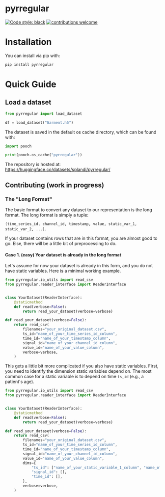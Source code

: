 # pyrregular
[![Code style: black](https://img.shields.io/badge/code%20style-black-000000.svg)](https://github.com/psf/black)
[![contributions welcome](https://img.shields.io/badge/contributions-welcome-brightgreen.svg?style=flat)](https://github.com/dwyl/esta/issues)

# Installation

You can install via pip with:

```bash
pip install pyrregular
```

# Quick Guide
## Load a dataset

```python
from pyrregular import load_dataset

df = load_dataset("Garment.h5")
```

The dataset is saved in the default os cache directory, which can be found with:

```python
import pooch

print(pooch.os_cache("pyrregular"))
```

The repository is hosted at: https://huggingface.co/datasets/splandi/pyrregular/

## Contributing (work in progress)
### The "Long Format"
The basic format to convert any dataset to our representation is the long format.
The long format is simply a tuple:

```(time_series_id, channel_id, timestamp, value, static_var_1, static_var_2, ...)```.

If your dataset contains rows that are in this format, you are almost good to go. Else, there will be a little bit of preprocessing to do.

#### Case 1. (easy) Your dataset is already in the long format

Let's assume for now your dataset is already in this form, and you do not have static variables. Here is a minimal working example.

```python
from pyrregular.io_utils import read_csv
from pyrregular.reader_interface import ReaderInterface


class YourDataset(ReaderInterface):
    @staticmethod
    def read(verbose=False):
        return read_your_dataset(verbose=verbose)

def read_your_dataset(verbose=False):
    return read_csv(
        filenames="your_original_dataset.csv",
        ts_id="name_of_your_time_series_id_column",
        time_id="name_of_your_timestamp_column",
        signal_id="name_of_your_channel_id_column",
        value_id="name_of_your_value_column",
        verbose=verbose,
    )
```

This gets a little bit more complicated if you also have static variables. First, you need to identify the dimension static variables depend on. 
The most common case for a static variable is to depend on time `ts_id` (e.g., a patient's age).



```python
from pyrregular.io_utils import read_csv
from pyrregular.reader_interface import ReaderInterface


class YourDataset(ReaderInterface):
    @staticmethod
    def read(verbose=False):
        return read_your_dataset(verbose=verbose)

def read_your_dataset(verbose=False):
    return read_csv(
        filenames="your_original_dataset.csv",
        ts_id="name_of_your_time_series_id_column",
        time_id="name_of_your_timestamp_column",
        signal_id="name_of_your_channel_id_column",
        value_id="name_of_your_value_column",
        dims={
            "ts_id": ["name_of_your_static_variable_1_column", "name_of_your_static_variable_2_column"],
            "signal_id": [],
            "time_id": [],
        },
        verbose=verbose,
    )
```
